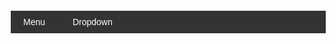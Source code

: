 <!DOCTYPE html>
<html lang="id">
<head>
    <meta charset="UTF-8" />
    <meta http-equiv="X-UA-Compatible" content="IE=edge" />
    <meta name="viewport" content="width=device-width, initial-scale=1.0" />
    <title>Menu dengan Dropdown</title>
    <style>
        body {
            font-family: Arial, sans-serif;
        }
        .navbar {
            background-color: #333;
            position: relative;
            z-index: 999;
        }
        .navbar ul {
            list-style-type: none;
            margin: 0;
            padding: 0;
        }
        .navbar li {
            display: inline-block;
            position: relative;
        }
        .navbar li a {
            color: white;
            display: block;
            padding: 10px 20px;
            text-decoration: none;
        }
        .navbar ul ul {
            position: absolute;
            top: 100%;
            display: none;
            background-color: #333;
            min-width: 160px; /* Lebar minimum untuk dropdown */
        }
        .navbar ul ul li {
            display: block;
        }
        .navbar li:hover > ul {
            display: block; /* Menampilkan dropdown saat hover */
        }
        .navbar ul ul li a:hover {
            background-color: #555; /* Warna latar saat hover di submenu */
        }
    </style>
</head>
<body>
    <div id="halaman">
        <nav class="navbar">
            <ul>
                <li><a href="#">Menu</a></li>
                <li>
                    <a href="#">Dropdown</a>
                    <ul>
                        <li><a href="#">Submenu-1</a></li>
                        <li><a

# Perpustakaan Universitas Muhammadiyah Yogyakarta (UMY)

Selamat Datang Di Perpustakaan Maryska Kostantia!
Perkenalkan nama saya Maryska Kostantia, Nim 222201013 Program Studi D3 Perpustakaan Mata kuliah Pemrograman Web. Ini adalah perpustakaan homepage pertama saya, karena saya baru belajar tentang cara membuat website perpustakaan Universitas Muhammadiyah Yogyakarta (UMY) * [website perpustakaan Universitas Muhammadiyah Yogyakarta (UMY). 
](https://library.umy.ac.id/)

<p>Berikut Gambar Perpustakaan Universitas Muhammadiyah Yogyakarta (UMY)
       <img src="images.jpeg"/>

<h1>Video Profil Perpustakaan Universitas Muhammadiyah Yogyakarta (UMY)</h1>
  <iframe 
    width="560" 
    height="315" 
    src="https://youtu.be/UnKv-MU1vUk" 
    title="YouTube video player" 
    frameborder="0" 
    allow="accelerometer; autoplay; clipboard-write; encrypted-media; gyroscope; picture-in-picture" 
    allowfullscreen>
  </iframe>
</body>

<html lang="id">
<head>
  <meta charset="UTF-8">
  <title>AUDIO/AUTOPLAY</title>
</head>
<body>
  <h1>AUDIO/AUTOPLAY</h1>
  <audio controls>
    <source src="start.mp3"type=audio/mpeg>
  </audio>
</body>

<h2>Formulir Perpustakaan Universitas Muhammadiyah Yogyakarta (UMY)</h2>
    <form action="#" method="post">
        <table>
            <tr>
                <th>Nama</th>
                <td><input type="text" name="nama" required></td>
            </tr>
            <tr>
                <th>NIM</th>
                <td><input type="text" name="nim" required></td>
            </tr>
            <tr>
                <th>Alamat</th>
                <td><textarea name="alamat" rows="3" required></textarea></td>
            </tr>
            <tr>
                <th>Jenis Kelamin</th>
                <td>
                    <input type="radio" name="jenis_kelamin" value="Laki-laki" required> Laki-laki
                    <input type="radio" name="jenis_kelamin" value="Perempuan" required> Perempuan
                </td>
            </tr>
            <tr>
                <th>Email</th>
                <td><input type="email" name="email" required></td>
            </tr>
            <tr>
                <th>No HP</th>
                <td><input type="text" name="no_hp" required></td>
            </tr>
            <tr>
                <th>Tempat Lahir</th>
                <td><input type="text" name="tempat_lahir" required></td>
            </tr>
            <tr>
                <th>Tanggal Lahir</th>
                <td><input type="date" name="tanggal_lahir" required></td>
            </tr>
        </table>
        <br>
        <input type="submit" value="Submit">
    </form>

</body>
<head>
    <meta charset="UTF-8">
    <meta name="viewport" content="width=device-width, initial-scale=1.0">
    <title>Tabel Bahan Buku</title>
    <style>
        body {
            font-family: Arial, sans-serif;
            margin: 20px;
        }
        table {
            width: 100%;
            border-collapse: collapse;
            margin-top: 20px;
        }
        th, td {
            border: 1px solid #ddd;
            padding: 8px;
            text-align: left;
        }
        th {
            background-color: #4CAF50;
            color: white;
        }
        tr:nth-child(even) {
            background-color: #f2f2f2;
        }
    </style>
</head>
<body>
    <h1>Daftar Bahan Buku</h1>
    <table>
        <thead>
            <tr>
                <th>No</th>
                <th>Judul Buku</th>
                <th>Pengarang</th>
                <th>Penerbit</th>
                <th>Tahun Terbit</th>
            </tr>
        </thead>
        <tbody>
            <tr>
                <td>1</td>
                <td>Laut Bercerita</td>
                <td>Leila S. Chudori</td>
                <td>KPG (Kepustakaan Populer Gramedia)</td>
                <td>2017</td>
            </tr>
            <tr>
                <td>2</td>
                <td>Hujan Bulan Juni</td>
                <td>Sapardi Djoko Damono</td>
                <td>Gramedia Pustaka Utama</td>
                <td>1994</td>
            </tr>
            <tr>
                <td>3</td>
                <td>Robohnya Surau Kami</td>
                <td>AA Navis</td>
                <td>Pustaka Jaya</td>
                <td>1970</td>
            </tr>
            <tr>
                <td>4</td>
                <td>Ronggeng Dukuh Paruk</td>
                <td>Ahmad Tohari</td>
                <td>Pustaka Jaya</td>
                <td>1982</td>
            </tr>
        </tbody>
    </table>
<body>
<h2>Formulir Pemesanan Buku</h2>
    <form action="#" method="post">
        <table>
            <tr>
                <th>Nama</th>
                <td><input type="text" name="nama" required></td>
            </tr>
            <tr>
                <th>Nomor Anggota Perpustakaan</th>
                <td><input type="text" name="nomor anggota perpustakaan" required></td>
            </tr>
            <tr>
                <th>Tanggal Pemesanan</th>
                <td><textarea name="Tanggal Pemesanan" rows="3" required></textarea></td>
            </tr>
            <tr>
                <th>Jenis Kelamin</th>
                <td>
                    <input type="radio" name="jenis_kelamin" value="Laki-laki" required> Laki-laki
                    <input type="radio" name="jenis_kelamin" value="Perempuan" required> Perempuan
                </td>
            </tr>
            <tr>
                <th>Email</th>
                <td><input type="email" name="email" required></td>
            </tr>
            <tr>
                <th>No HP</th>
                <td><input type="text" name="no_hp" required></td>
            </tr>
            <tr>
                <th>Penulis Buku</th>
                <td><input type="text" name="Penulis Buku" required></td>
            </tr>
            <tr>
                <th>No ISBN</th>
               <td><input type="text" name="no isbn" required></td>
            </tr>
             <tr>
                <th>Judul Buku Yang Dipesan</th>
                <td><input type="text" name="judul buku yang dipesan" required></td>
            </tr>
        </table>
        <br>
        <input type="submit" value="Submit">
    </form>

</body>
<h2>Formulir Perpanjangan peminjaman buku </h2>
    <form action="#" method="post">
        <table>
            <tr>
                <th>Nama</th>
                <td><input type="text" name="nama" required></td>
            </tr>
            <tr>
                <th>Nomor Anggota Perpustakaan</th>
                <td><input type="text" name="nomor anggota perpustakaan" required></td>
            </tr>
            <tr>
                <th>Tanggal Pemesanan</th>
                <td><textarea name="Tanggal Peminjamanan" rows="3" required></textarea></td>
            </tr>
            <tr>
                <th>Email</th>
                <td><input type="email" name="email" required></td>
            </tr>
            <tr>
                <th>No Telepon</th>
                <td><input type="text" name="no telepon" required></td>
            </tr>
            <tr>
                <th>No ISBN</th>
                <td><input type="text" name="no isbn" required></td>
            </tr>
             <tr>
                <th>Tanggal Perpanjangan Buku</th>
                <td><input type="date" name="Tanggal perpanjangan buku" required></td>
            </tr>
        </table>
        <br>
        <input type="submit" value="Submit">
    </form>
        <h1> Pengertian HTML dan CSS </h1>
        <p>HTML adalah bahasa markup standar yang digunakan untuk membuat struktur dan konten halaman web. Dalam HTML, pengembang web mendefinisikan elemen-elemen seperti teks, gambar, tautan, formulir, dan elemen lainnya yang membentuk tampilan halaman web. HTML menggunakan tag-tag untuk menandai elemen-elemen ini sehingga peramban web tahu cara menampilkan mereka.</p>
    
        <p>CSS adalah bahasa stylesheet yang digunakan untuk mengontrol tata letak dan tampilan halaman web. Dengan CSS, Anda dapat mengatur warna, ukuran, spasi, jenis font, dan banyak properti tata letak lainnya untuk elemen-elemen HTML. Penggunaan CSS memungkinkan pemisahan antara struktur dan tata letak, sehingga HTML dapat fokus pada struktur konten, sementara CSS mengontrol cara konten tersebut ditampilkan.</p> 
</html>
